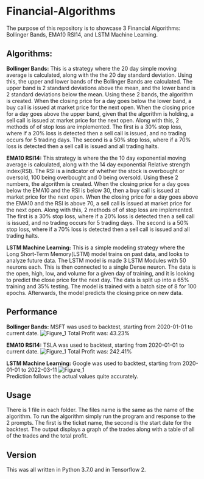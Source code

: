 # Financial-Algorithms
The purpose of this repository is to showcase 3 Financial Algorithms: Bollinger Bands, EMA10 RSI14, and LSTM Machine Learning.

**Algorithms:**
------------------------------------------------

**Bollinger Bands:** 
This is a strategy where the 20 day simple moving average is calculated, along with the the 20 day standard deviation. Using this, the upper and lower bands of the Bollinger Bands are calculated. The upper band is 2 standard deviations above the mean, and the lower band is 2 standard deviations below the mean. Using these 2 bands, the algorithm is created. When the closing price for a day goes below the lower band, a buy call is issued at market price for the next open. When the closing price for a day goes above the upper band, given that the algorithm is holding, a sell call is issued at market price for the next open.
Along with this, 2 methods of of stop loss are implemented. The first is a 30% stop loss, where if a 20% loss is detected then a sell call is issued, and no trading occurs for 5 trading days. The second is a 50% stop loss, where if a 70% loss is detected then a sell call is issued and all trading halts.

**EMA10 RSI14:**
This strategy is where the the 10 day exponential moving average is calculated, along with the 14 day exponential Relative strength index(RSI). The RSI is a indicator of whether the stock is overbought or oversold, 100 being overbought and 0 being oversold. Using these 2 numbers, the algorithm is created. When the closing price for a day goes below the EMA10 and the RSI is below 30, then a buy call is issued at market price for the next open. When the closing price for a day goes above the EMA10 and the RSI is above 70, a sell call is issued at market price for the next open.
Along with this, 2 methods of of stop loss are implemented. The first is a 30% stop loss, where if a 20% loss is detected then a sell call is issued, and no trading occurs for 5 trading days. The second is a 50% stop loss, where if a 70% loss is detected then a sell call is issued and all trading halts.

**LSTM Machine Learning:**
This is a simple modeling strategy where the Long Short-Term Memory(LSTM) model trains on past data, and looks to analyze future data. The LSTM model is made 3 LSTM Modules with 50 neurons each. This is then connected to a single Dense neuron. The data is the open, high, low, and volume for a given day of training, and it is looking to predict the close price for the next day. The data is split up into a 65% training and 35% testing. The model is trained with a batch size of 8 for 100 epochs. Afterwards, the model predicts the closing price on new data.

**Performance**
-----------------------------------------------------

**Bollinger Bands:**
MSFT was used to backtest, starting from 2020-01-01 to current date.
![Figure_1](https://user-images.githubusercontent.com/97631123/188744912-eb6c983c-1996-4c6c-8649-536ffa07e3f7.png)
Total Profit was: 43.23%

**EMA10 RSI14:**
TSLA was used to backtest, starting from 2020-01-01 to current date.
![Figure_1](https://user-images.githubusercontent.com/97631123/188745119-5c95cfcf-903c-422a-a48a-a580fd9429a1.png)
Total Profit was: 242.41%

**LSTM Machine Learning:**
Google was used to backtest, starting from 2020-01-01 to 2022-03-11
![Figure_1](https://user-images.githubusercontent.com/97631123/188745716-618de690-e460-49b9-9cd5-ebad0adb6c7b.png)  
Prediction follows the actual values quite accurately.

**Usage**
----------------------------------------------------

There is 1 file in each folder. The files name is the same as the name of the algorithm. To run the algorithm simply run the program and response to the 2 prompts. The first is the ticket name, the second is the start date for the backtest. The output displays a graph of the trades along with a table of all of the trades and the total profit.

**Version**
------------------------------------------------
This was all written in Python 3.7.0 and in Tensorflow 2.
